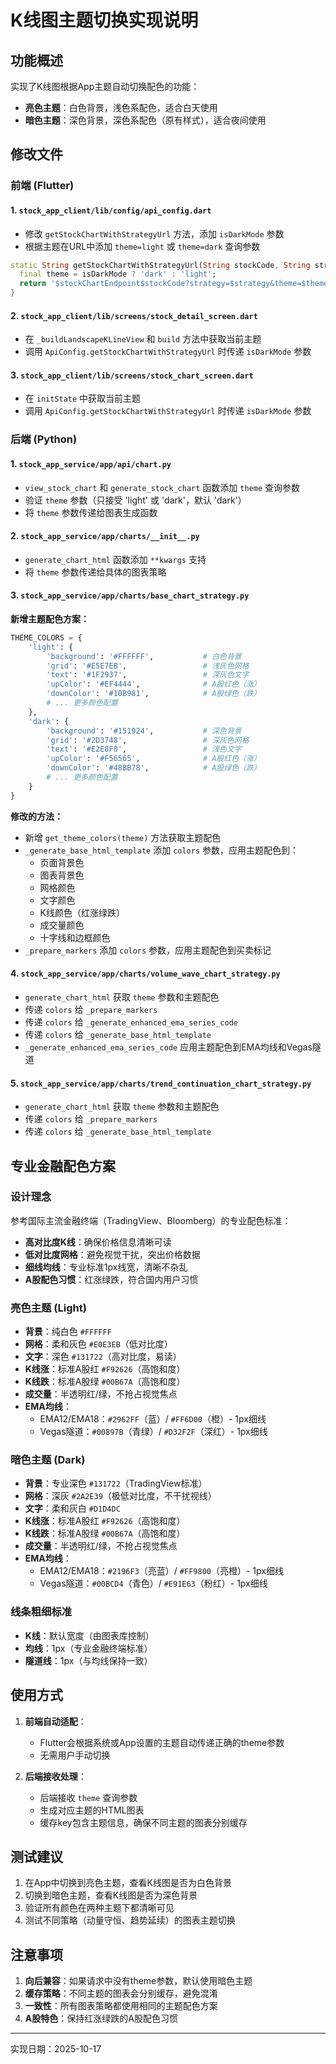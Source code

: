 # K线图主题切换实现说明

## 功能概述
实现了K线图根据App主题自动切换配色的功能：
- **亮色主题**：白色背景，浅色系配色，适合白天使用
- **暗色主题**：深色背景，深色系配色（原有样式），适合夜间使用

## 修改文件

### 前端 (Flutter)

#### 1. `stock_app_client/lib/config/api_config.dart`
- 修改 `getStockChartWithStrategyUrl` 方法，添加 `isDarkMode` 参数
- 根据主题在URL中添加 `theme=light` 或 `theme=dark` 查询参数

```dart
static String getStockChartWithStrategyUrl(String stockCode, String strategy, {bool isDarkMode = false}) {
  final theme = isDarkMode ? 'dark' : 'light';
  return '$stockChartEndpoint$stockCode?strategy=$strategy&theme=$theme';
}
```

#### 2. `stock_app_client/lib/screens/stock_detail_screen.dart`
- 在 `_buildLandscapeKLineView` 和 `build` 方法中获取当前主题
- 调用 `ApiConfig.getStockChartWithStrategyUrl` 时传递 `isDarkMode` 参数

#### 3. `stock_app_client/lib/screens/stock_chart_screen.dart`
- 在 `initState` 中获取当前主题
- 调用 `ApiConfig.getStockChartWithStrategyUrl` 时传递 `isDarkMode` 参数

### 后端 (Python)

#### 1. `stock_app_service/app/api/chart.py`
- `view_stock_chart` 和 `generate_stock_chart` 函数添加 `theme` 查询参数
- 验证 `theme` 参数（只接受 'light' 或 'dark'，默认 'dark'）
- 将 `theme` 参数传递给图表生成函数

#### 2. `stock_app_service/app/charts/__init__.py`
- `generate_chart_html` 函数添加 `**kwargs` 支持
- 将 `theme` 参数传递给具体的图表策略

#### 3. `stock_app_service/app/charts/base_chart_strategy.py`
**新增主题配色方案：**
```python
THEME_COLORS = {
    'light': {
        'background': '#FFFFFF',           # 白色背景
        'grid': '#E5E7EB',                 # 浅灰色网格
        'text': '#1F2937',                 # 深灰色文字
        'upColor': '#EF4444',              # A股红色（涨）
        'downColor': '#10B981',            # A股绿色（跌）
        # ... 更多颜色配置
    },
    'dark': {
        'background': '#151924',           # 深色背景
        'grid': '#2D3748',                 # 深灰色网格
        'text': '#E2E8F0',                 # 浅色文字
        'upColor': '#F56565',              # A股红色（涨）
        'downColor': '#48BB78',            # A股绿色（跌）
        # ... 更多颜色配置
    }
}
```

**修改的方法：**
- 新增 `get_theme_colors(theme)` 方法获取主题配色
- `_generate_base_html_template` 添加 `colors` 参数，应用主题配色到：
  - 页面背景色
  - 图表背景色
  - 网格颜色
  - 文字颜色
  - K线颜色（红涨绿跌）
  - 成交量颜色
  - 十字线和边框颜色
- `_prepare_markers` 添加 `colors` 参数，应用主题配色到买卖标记

#### 4. `stock_app_service/app/charts/volume_wave_chart_strategy.py`
- `generate_chart_html` 获取 `theme` 参数和主题配色
- 传递 `colors` 给 `_prepare_markers`
- 传递 `colors` 给 `_generate_enhanced_ema_series_code`
- 传递 `colors` 给 `_generate_base_html_template`
- `_generate_enhanced_ema_series_code` 应用主题配色到EMA均线和Vegas隧道

#### 5. `stock_app_service/app/charts/trend_continuation_chart_strategy.py`
- `generate_chart_html` 获取 `theme` 参数和主题配色
- 传递 `colors` 给 `_prepare_markers`
- 传递 `colors` 给 `_generate_base_html_template`

## 专业金融配色方案

### 设计理念
参考国际主流金融终端（TradingView、Bloomberg）的专业配色标准：
- **高对比度K线**：确保价格信息清晰可读
- **低对比度网格**：避免视觉干扰，突出价格数据
- **细线均线**：专业标准1px线宽，清晰不杂乱
- **A股配色习惯**：红涨绿跌，符合国内用户习惯

### 亮色主题 (Light)
- **背景**：纯白色 `#FFFFFF`
- **网格**：柔和灰色 `#E0E3EB`（低对比度）
- **文字**：深色 `#131722`（高对比度，易读）
- **K线涨**：标准A股红 `#F92626`（高饱和度）
- **K线跌**：标准A股绿 `#00B67A`（高饱和度）
- **成交量**：半透明红/绿，不抢占视觉焦点
- **EMA均线**：
  - EMA12/EMA18：`#2962FF`（蓝）/ `#FF6D00`（橙）- 1px细线
  - Vegas隧道：`#00897B`（青绿）/ `#D32F2F`（深红）- 1px细线

### 暗色主题 (Dark)
- **背景**：专业深色 `#131722`（TradingView标准）
- **网格**：深灰 `#2A2E39`（极低对比度，不干扰视线）
- **文字**：柔和灰白 `#D1D4DC`
- **K线涨**：标准A股红 `#F92626`（高饱和度）
- **K线跌**：标准A股绿 `#00B67A`（高饱和度）
- **成交量**：半透明红/绿，不抢占视觉焦点
- **EMA均线**：
  - EMA12/EMA18：`#2196F3`（亮蓝）/ `#FF9800`（亮橙）- 1px细线
  - Vegas隧道：`#00BCD4`（青色）/ `#E91E63`（粉红）- 1px细线

### 线条粗细标准
- **K线**：默认宽度（由图表库控制）
- **均线**：1px（专业金融终端标准）
- **隧道线**：1px（与均线保持一致）

## 使用方式

1. **前端自动适配**：
   - Flutter会根据系统或App设置的主题自动传递正确的theme参数
   - 无需用户手动切换

2. **后端接收处理**：
   - 后端接收 `theme` 查询参数
   - 生成对应主题的HTML图表
   - 缓存key包含主题信息，确保不同主题的图表分别缓存

## 测试建议

1. 在App中切换到亮色主题，查看K线图是否为白色背景
2. 切换到暗色主题，查看K线图是否为深色背景
3. 验证所有颜色在两种主题下都清晰可见
4. 测试不同策略（动量守恒、趋势延续）的图表主题切换

## 注意事项

1. **向后兼容**：如果请求中没有theme参数，默认使用暗色主题
2. **缓存策略**：不同主题的图表会分别缓存，避免混淆
3. **一致性**：所有图表策略都使用相同的主题配色方案
4. **A股特色**：保持红涨绿跌的A股配色习惯

---

实现日期：2025-10-17

